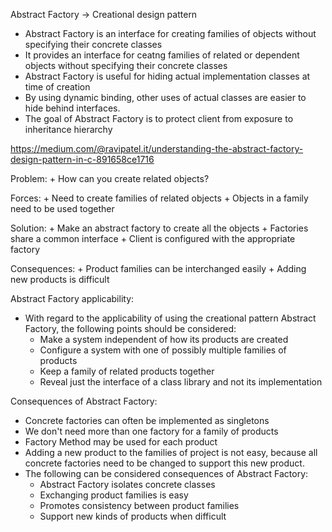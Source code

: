 Abstract Factory -> Creational design pattern

-	Abstract Factory is an interface for creating families of objects without specifying their concrete classes
-	It provides an interface for ceatng families of related or dependent objects without specifying their concrete classes
-	Abstract Factory is useful for hiding actual implementation classes at time of creation
-	By using dynamic binding, other uses of actual classes are easier to hide behind interfaces.
-	The goal of Abstract Factory is to protect client from exposure to inheritance hierarchy


https://medium.com/@ravipatel.it/understanding-the-abstract-factory-design-pattern-in-c-891658ce1716

Problem:
	+ How can you create related objects?

Forces:
	+ Need to create families of related objects
	+ Objects in a family need to be used together

Solution:
	+ Make an abstract factory to create all the objects
	+ Factories share a common interface
	+ Client is configured with the appropriate factory

Consequences:
	+ Product families can be interchanged easily
	+ Adding new products is difficult

Abstract Factory applicability:
-	With regard to the applicability of using the creational pattern Abstract Factory,
	the following points should be considered:
	+ Make a system independent of how its products are created
	+ Configure a system with one of possibly multiple families of products
	+ Keep a family of related products together
	+ Reveal just the interface of a class library and not its implementation
	
Consequences of Abstract Factory:
-	Concrete factories can often be implemented as singletons
-	We don't need more than one factory for a family of products
-	Factory Method may be used for each product
-	Adding a new product to the families of project is not easy, because all concrete factories need to be changed to support this new product.
-	The following can be considered consequences of Abstract Factory:
	+ Abstract Factory isolates concrete classes
	+ Exchanging product families is easy
	+ Promotes consistency between product families
	+ Support new kinds of products when difficult
